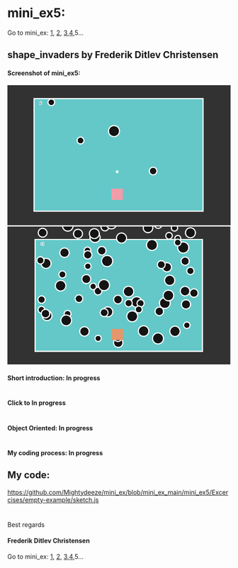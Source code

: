 # mini_ex5:
Go to mini_ex:
[1](https://github.com/Mightydeeze/mini_ex/tree/mini_ex_main/mini_ex1),
[2](https://github.com/Mightydeeze/mini_ex/tree/mini_ex_main/mini_ex2),
[3](https://github.com/Mightydeeze/mini_ex/tree/mini_ex_main/mini_ex3),[4](https://github.com/Mightydeeze/mini_ex/tree/mini_ex_main/mini_ex4),5...
## shape_invaders by Frederik Ditlev Christensen
#### Screenshot of mini_ex5:
![alt text](shape_invaders.png "Invasion of the shapes!")
![alt text](shape_invaders2.png "Invasion of the shapes!")
#### Short introduction: In progress
#
#### Click to []() In progress
#
#### Object Oriented: In progress
#
#### My coding process: In progress

## My code:
https://github.com/Mightydeeze/mini_ex/blob/mini_ex_main/mini_ex5/Excercises/empty-example/sketch.js
  #
 Best regards 
#### Frederik Ditlev Christensen

Go to mini_ex:
[1](https://github.com/Mightydeeze/mini_ex/tree/mini_ex_main/mini_ex1),
[2](https://github.com/Mightydeeze/mini_ex/tree/mini_ex_main/mini_ex2),
[3](https://github.com/Mightydeeze/mini_ex/tree/mini_ex_main/mini_ex3),[4](https://github.com/Mightydeeze/mini_ex/tree/mini_ex_main/mini_ex4),5...
